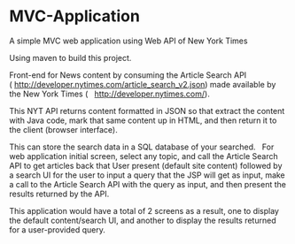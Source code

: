 # MVC-Application
A simple MVC web application using Web API of New York Times

Using maven to build this project.

Front-end for News content by consuming the Article Search API ( http://developer.nytimes.com/article_search_v2.json) made available by the New York Times (   http://developer.nytimes.com/).

This NYT API returns content formatted in JSON so that extract the content with Java code, mark that same content up in HTML, and then return it to the client (browser interface).
	
This can store the search data in a SQL database of your searched.
 
For web application initial screen, select any topic, and call the Article Search API to get articles back that User present (default site content) followed by a search UI for the user to input a query that the JSP will get as input, make a call to the Article Search API with the query as input, and then present the results returned by the API. 

This application would have a total of 2 screens as a result, 
	one to display the default content/search UI, 
	and another to display the results returned for a user-provided query.
